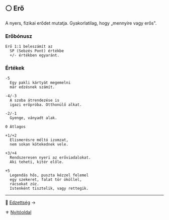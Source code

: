 ## ⚪ Erő

A nyers, fizikai erődet mutatja. Gyakorlatilag, hogy „mennyire vagy erős".

### Erőbónusz

```
Erő 1:1 beleszámít az
  SP (Sebzés Pont) értékbe
  +/- értékben egyaránt.
```

### Értékek

```
-5
  Egy pakli kártyát megemelni
  már edzésnek számít.
```

```
-4/-3
  A szoba átrendezése is
  igazi erőpróba. Otthonülő alkat.
```

```
-2/-1
  Gyenge, ványadt alak.
```

```
0 Átlagos
```

```
+1/+2
  Elismerésre méltó izomzat,
  nem sokan kötekednek vele.
```

```
+3/+4
  Rendszeresen nyeri az erőviadalokat.
  Aki teheti, kitér előle.
```

```
+5
  Legendás hős, puszta kézzel felemel
  egy szekeret, falat tör ököllel,
  rácsokat zúz.
  Istenként tisztelik, vagy rettegik.
```

---

🔗 [Edzettség](010_05_01_02_edzettseg.md) →

⚜️ [Nyitóoldal](start.md#1-karakteralkot%C3%A1s)

